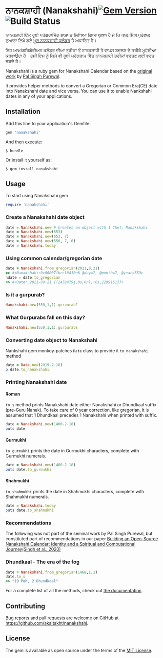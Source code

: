 ਨਾਨਕਸ਼ਾਹੀ (Nanakshahi)[![Gem Version](https://badge.fury.io/rb/nanakshahi.svg)](https://badge.fury.io/rb/nanakshahi)  ![Build Status](https://github.com/akaltakht/nanakshahi/actions/workflows/gempush.yml/badge.svg)
========

ਨਾਨਕਸ਼ਾਹੀ ਇੱਕ ਰੂਬੀ ਪਰੋਗਰਾਮਿੰਗ ਭਾਸ਼ਾ ਚ ਲਿਖਿਆ ਗਿਆ gem ਹੈ ਜੋ ਕਿ [ਪਾਲ ਸਿੰਘ ਪੁਰੇਵਾਲ](http://purewal.biz/) ਦੁਆਰਾ ਲਿਖੇ ਗਏ [ਮੂਲ ਨਾਨਕਸ਼ਾਹੀ ਕਲੰਡਰ](http://www.purewal.biz/Gurbani_and_Nanakshahi_Calendar.pdf) ਤੇ ਅਧਾਰਿਤ ਹੈ।

ਇਹ ਆਮ/ਗਰਿਗੋਰੀਅਨ ਕਲੰਡਰ ਦੀਆਂ ਤਰੀਕਾਂ ਤੋਂ ਨਾਨਕਸ਼ਾਹੀ ਤੇ ਵਾਪਸ ਬਦਲਣ ਦੇ ਤਰੀਕੇ ਮੁਹੱਈਆ ਕਰਵਾਉਂਦਾ ਹੈ। ਤੁਸੀਂ ਇਸ ਨੂੰ ਕਿਸੇ ਵੀ ਰੂਬੀ ਪਰੋਗਰਾਮ ਵਿੱਚ ਨਾਨਕਸ਼ਾਹੀ ਤਰੀਕਾਂ ਵਰਤਣ ਲਈ ਵਰਤ ਸਕਦੇ ਹੋ।

Nanakshahi is a ruby gem for Nanakshahi Calendar based on the [original work](http://www.purewal.biz/Gurbani_and_Nanakshahi_Calendar.pdf) by [Pal Singh Purewal](http://purewal.biz/).

It provides helper methods to convert a Gregorian or Common Era(CE) date into Nanakshahi date and vice versa. You can use it to enable Nankshahi dates in any of your applications.

## Installation

Add this line to your application's Gemfile:

```ruby
gem 'nanakshahi'
```

And then execute:

    $ bundle

Or install it yourself as:

    $ gem install nanakshahi

## Usage

To start using Nanakshahi gem

```ruby
require 'nanakshahi'
```

### Create a Nanakshahi date object

```ruby
date = Nanakshahi.new # Creates an object with 1 Chet, Nanakshahi
date = Nanakshahi.new(553)
date = Nanakshahi.new(553, 7)
date = Nanakshahi.new(550, 7, 6)
date = Nanakshahi.today
```

### Using common calendar/gregorian date

```ruby
date = Nanakshahi.from_gregorian(2021,9,21)
=> #<Nanakshahi:0x00007fbec18410e8 @day=7, @month=7, @year=553>
ndate = date.to_gregorian
=> #<Date: 2021-09-21 ((2459479j,0s,0n),+0s,2299161j)>
```

### Is it a gurpurab?

```ruby
Nanakshahi.new(550,1,1).gurpurab?
```

### What Gurpurabs fall on this day?

```ruby
Nanakshahi.new(550,1,1).gurpurabs
```

### Converting date object to Nanakshahi

Nankshahi gem monkey-patches `Date` class to provide it `to_nanakshahi` method

```ruby
date = Date.new(2019-2-18)
p date.to_nanakshahi
```

### Printing Nanakshahi date

#### Roman

`to_s` method prints Nanakshahi date either Nanakshahi or Dhundkaal suffix (pre-Guru Nanak). To take care of 0 year correction, like gregorian, it is assumed that 1 Dhundkaal precedes 1 Nanakshahi when printed with suffix.

```ruby
date = Nanakshahi.new(1400-2-18)
puts date
```

#### Gurmukhi

`to_gurmukhi` prints the date in Gurmukhi characters, complete with Gurmukhi numerals.

```ruby
date = Nanakshahi.new(1400-2-18)
puts date.to_gurmukhi
```

#### Shahmukhi

`to_shahmukhi` prints the date in Shahmukhi characters, complete with Shahmukhi numerals.

```ruby
date = Nanakshahi.today
puts date.to_shahmukhi
```

### Recommendations
The following was not part of the seminal work by Pal Singh Purewal, but constituted part of recommendations in our paper [Building an Open-Source Nanakshahi Calendar: Identity and a Spiritual and Computational Journey(Singh et al., 2020)](https://sikhresearchjournal.org/building-an-open-source-nanakshahi-calendar-identity-and-a-spiritual-and-computational-journey-by-arvinder-singh-amandeep-singh-amarpreet-singh-harvinder-singh-parm-singh/)

### Dhundkaal - The era of the fog

```ruby
date = Nanakshahi.from_gregorian(1468,1,1)
date.to_s
=> "19 Poh, 2 Dhundkaal"
```

For a complete list of all the methods, check out [the documentation](https://www.rubydoc.info/gems/nanakshahi).

## Contributing

Bug reports and pull requests are welcome on GitHub at https://github.com/akaltakht/nanakshahi.

## License

The gem is available as open source under the terms of the [MIT License](https://opensource.org/licenses/MIT).
